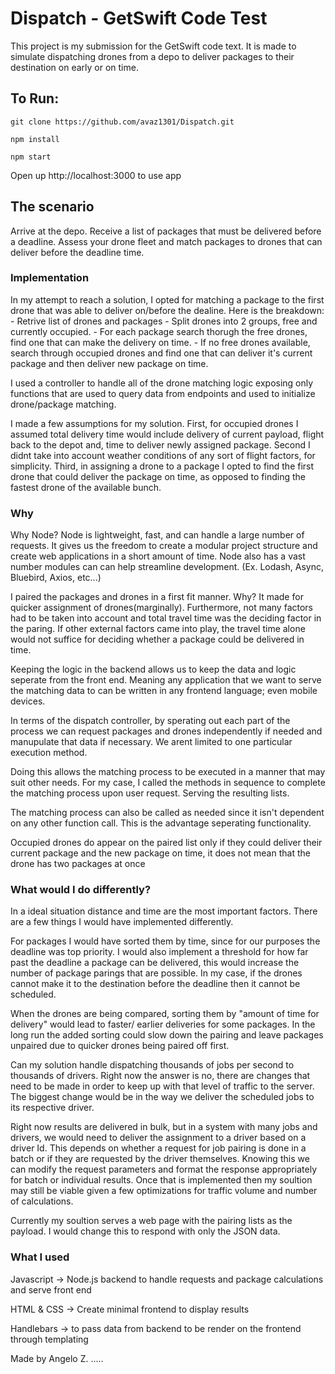 # Dispatch - GetSwift Code Test
This project is my submission for the GetSwift code text. It is made to simulate dispatching drones from a depo to deliver packages to their destination on early or on time.

## To Run:
```
git clone https://github.com/avaz1301/Dispatch.git

npm install

npm start
```
Open up http://localhost:3000 to use app
	
## The scenario
Arrive at the depo. Receive a list of packages that must be delivered before a deadline. Assess your drone fleet and match packages to drones that can deliver before the deadline time.

### Implementation
In my attempt to reach a solution, I opted for matching a package to the first drone that was able to deliver on/before the dealine. Here is the breakdown:
	- Retrive list of drones and packages
	- Split drones into 2 groups, free and currently occupied.
	- For each package search thorugh the free drones, find one that can make the delivery on time.
	- If no free drones available, search through occupied drones and find one that can deliver it's current package and then deliver new package on time.

I used a controller to handle all of the drone matching logic exposing only functions that are used to query data from endpoints and used to initialize drone/package matching.

I made a few assumptions for my solution. First, for occupied drones I assumed total delivery time would include delivery of current payload, flight back to the depot and, time to deliver newly assigned package. Second I didnt take into account weather conditions of any sort of flight factors, for simplicity. Third, in assigning a drone to a package I opted to find the first drone that could deliver the package on time, as opposed to finding the fastest drone of the available bunch.

### Why
Why Node? Node is lightweight, fast, and can handle a large number of requests. It gives us the freedom to create a modular project structure and create web applications in a short amount of time. Node also has a vast number modules can can help streamline development. (Ex. Lodash, Async, Bluebird, Axios, etc...) 

I paired the packages and drones in a first fit manner. Why? It made for quicker assignment of drones(marginally). Furthermore, not many factors had to be taken into account and total travel time was the deciding factor in the paring. If other external factors came into play, the travel time alone would not suffice for deciding whether a package could be delivered in time.

Keeping the logic in the backend allows us to keep the data and logic seperate from the front end. Meaning any application that we want to serve the matching data to can be written in any frontend language; even mobile devices.

In terms of the dispatch controller, by sperating out each part of the process we can request packages and drones independently if needed and manupulate that data if necessary. We arent limited to one particular execution method.

Doing this allows the matching process to be executed in a manner that may suit other needs. For my case, I called the methods in sequence to complete the matching process upon user request. Serving the resulting lists.

The matching process can also be called as needed since it isn't dependent on any other function call. This is the advantage seperating functionality.

Occupied drones do appear on the paired list only if they could deliver their current package and the new package on time, it does not mean that the drone has two packages at once

### What would I do differently?
In a ideal situation distance and time are the most important factors. There are a few things I would have implemented differently.

For packages I would have sorted them by time, since for our purposes the deadline was top priority. I would also implement a threshold for how far past the deadline a package can be delivered, this would increase the number of package parings that are possible. In my case, if the drones cannot make it to the destination before the deadline then it cannot be scheduled.

When the drones are being compared, sorting them by "amount of time for delivery" would lead to faster/ earlier deliveries for some packages. In the long run the added sorting could slow down the pairing and leave packages unpaired due to quicker drones being paired off first.
	
Can my solution handle dispatching thousands of jobs per second to thousands of drivers. Right now the answer is no, there are changes that need to be made in order to keep up with that level of traffic to the server. The biggest change would be in the way we deliver the scheduled jobs to its respective driver. 

Right now results are delivered in bulk, but in a system with many jobs and drivers, we would need to deliver the assignment to a driver based on a driver Id. This depends on whether a request for job pairing is done in a batch or if they are requested by the driver themselves. Knowing this we can modify the request parameters and format the response appropriately for batch or individual results. Once that is implemented then my soultion may still be viable given a few optimizations for traffic volume and number of calculations.

Currently my soultion serves a web page with the pairing lists as the payload. I would change this to respond with only the JSON data.


### What I used
Javascript -> Node.js backend to handle requests and package calculations and serve front end

HTML & CSS -> Create minimal frontend to display results

Handlebars -> to pass data from backend to be render on the frontend through templating


Made by Angelo Z.
.....







